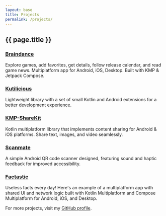 ```yaml
---
layout: base
title: Projects
permalink: /projects/
---
```


<h2 class="post-list-heading">{{ page.title }}</h2>

### <a href="https://github.com/vladleesi/braindance-app" target="_blank">Braindance</a>

Explore games, add favorites, get details, follow release calendar, and read game news. Multiplatform app for Android,
iOS, Desktop. Built with KMP & Jetpack Compose.

### <a href="https://github.com/vladleesi/kutilicious" target="_blank">Kutilicious</a>

Lightweight library with a set of small Kotlin and Android extensions for a better development experience.

### <a href="https://github.com/vladleesi/kmp-sharekit" target="_blank">KMP-ShareKit</a>

Kotlin multiplatform library that implements content sharing for Android & iOS platforms. Share text, images, and video seamlessly.

### <a href="https://github.com/vladleesi/scanmate" target="_blank">Scanmate</a>

A simple Android QR code scanner designed, featuring sound and haptic feedback for improved accessibility.

### <a href="https://github.com/vladleesi/factastic" target="_blank">Factastic</a>

Useless facts every day! Here's an example of a multiplatform app with shared UI and network logic built with Kotlin
Multiplatform and Compose Multiplatform for Android, iOS, and Desktop.

For more projects, visit my <a href="https://github.com/vladleesi" target="_blank">GitHub profile</a>.